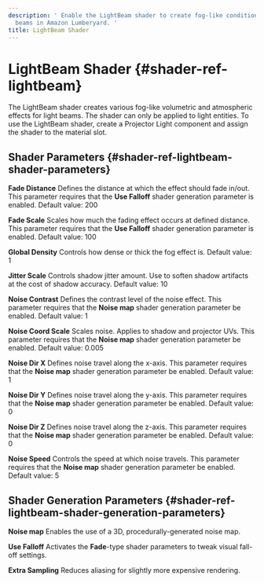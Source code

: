 ```yaml
---
description: ' Enable the LightBeam shader to create fog-like conditions for light
  beams in Amazon Lumberyard. '
title: LightBeam Shader
---
```

# LightBeam Shader {#shader-ref-lightbeam}

The LightBeam shader creates various fog\-like volumetric and atmospheric effects for light beams\. The shader can only be applied to light entities\. To use the LightBeam shader, create a Projector Light component and assign the shader to the material slot\.

## Shader Parameters {#shader-ref-lightbeam-shader-parameters}

**Fade Distance**
Defines the distance at which the effect should fade in/out\.
This parameter requires that the **Use Falloff** shader generation parameter is enabled\.
Default value: 200

**Fade Scale**
Scales how much the fading effect occurs at defined distance\.
This parameter requires that the **Use Falloff** shader generation parameter is enabled\.
Default value: 100

**Global Density**
Controls how dense or thick the fog effect is\.
Default value: 1

**Jitter Scale**
Controls shadow jitter amount\. Use to soften shadow artifacts at the cost of shadow accuracy\.
Default value: 10

**Noise Contrast**
Defines the contrast level of the noise effect\.
This parameter requires that the **Noise map** shader generation parameter be enabled\.
Default value: 1

**Noise Coord Scale**
Scales noise\. Applies to shadow and projector UVs\.
This parameter requires that the **Noise map** shader generation parameter be enabled\.
Default value: 0\.005

**Noise Dir X**
Defines noise travel along the x\-axis\.
This parameter requires that the **Noise map** shader generation parameter be enabled\.
Default value: 1

**Noise Dir Y**
Defines noise travel along the y\-axis\.
This parameter requires that the **Noise map** shader generation parameter be enabled\.
Default value: 0

**Noise Dir Z**
Defines noise travel along the z\-axis\.
This parameter requires that the **Noise map** shader generation parameter be enabled\.
Default value: 0

**Noise Speed**
Controls the speed at which noise travels\.
This parameter requires that the **Noise map** shader generation parameter be enabled\.
Default value: 5

## Shader Generation Parameters {#shader-ref-lightbeam-shader-generation-parameters}

**Noise map**
Enables the use of a 3D, procedurally\-generated noise map\.

**Use Falloff**
Activates the **Fade**\-type shader parameters to tweak visual fall\-off settings\.

**Extra Sampling**
Reduces aliasing for slightly more expensive rendering\.